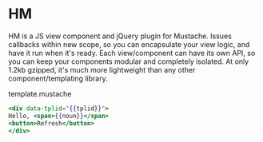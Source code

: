 # HM
HM is a JS view component and jQuery plugin for Mustache. Issues callbacks within new scope, so you can encapsulate your view logic, and have it run when it's ready. Each view/component can have its own API, so you can keep your components modular and completely isolated. At only 1.2kb gzipped, it's much more lightweight than any other component/templating library.

template.mustache
```MUSTACHE
<div data-tplid="{{tplid}}">
Hello, <span>{{noun}}</span>
<button>Refresh</button>
</div>
```




